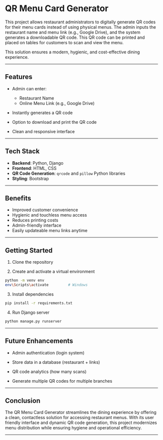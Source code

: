 # QR Menu Card Generator

This project allows restaurant administrators to digitally generate QR codes for their menu cards instead of using physical menus. The admin inputs the restaurant name and menu link (e.g., Google Drive), and the system generates a downloadable QR code. This QR code can be printed and placed on tables for customers to scan and view the menu.

This solution ensures a modern, hygienic, and cost-effective dining experience.

---

## Features

- Admin can enter:
  - Restaurant Name
  - Online Menu Link (e.g., Google Drive)

- Instantly generates a QR code

- Option to download and print the QR code

- Clean and responsive interface

---

## Tech Stack

- **Backend**: Python, Django  
- **Frontend**: HTML, CSS 
- **QR Code Generation**: `qrcode` and `pillow` Python libraries  
- **Styling**: Bootstrap

---

## Benefits

- Improved customer convenience  
- Hygienic and touchless menu access  
- Reduces printing costs  
- Admin-friendly interface  
- Easily updateable menu links anytime

---

## Getting Started

1. Clone the repository

2. Create and activate a virtual environment
```bash
python -m venv env
env\Scripts\activate         # Windows
```

3. Install dependencies
```bash
pip install -r requirements.txt
```

4. Run Django server
```bash
python manage.py runserver
```


---

## Future Enhancements
- Admin authentication (login system)

- Store data in a database (restaurant + links)

- QR code analytics (how many scans)

- Generate multiple QR codes for multiple branches

---

## Conclusion
The QR Menu Card Generator streamlines the dining experience by offering a clean, contactless solution for accessing restaurant menus. With its user friendly interface and dynamic QR code generation, this project modernizes menu distribution while ensuring hygiene and operational efficiency.

---
